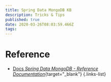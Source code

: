```yaml
---
title: Spring Data MongoDB KB
description: Tricks & Tips
published: true
date: 2020-03-26T08:03:59.466Z
tags: 
---
```


# Reference
- [Docs *Spring Data MongoDB - Reference Documentation*](https://docs.spring.io/spring-data/mongodb/docs/current/reference/html/#get-started:first-steps:spring){target="_blank"}
{.links-list}